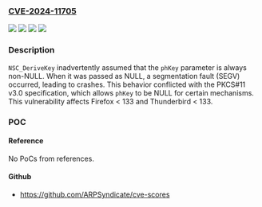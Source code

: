 ### [CVE-2024-11705](https://cve.mitre.org/cgi-bin/cvename.cgi?name=CVE-2024-11705)
![](https://img.shields.io/static/v1?label=Product&message=Firefox&color=blue)
![](https://img.shields.io/static/v1?label=Product&message=Thunderbird&color=blue)
![](https://img.shields.io/static/v1?label=Version&message=unspecified%3C%20133%20&color=brighgreen)
![](https://img.shields.io/static/v1?label=Vulnerability&message=Null%20Pointer%20Dereference%20in%20NSC_DeriveKey&color=brighgreen)

### Description

`NSC_DeriveKey` inadvertently assumed that the `phKey` parameter is always non-NULL. When it was passed as NULL, a segmentation fault (SEGV) occurred, leading to crashes. This behavior conflicted with the PKCS#11 v3.0 specification, which allows `phKey` to be NULL for certain mechanisms. This vulnerability affects Firefox < 133 and Thunderbird < 133.

### POC

#### Reference
No PoCs from references.

#### Github
- https://github.com/ARPSyndicate/cve-scores


